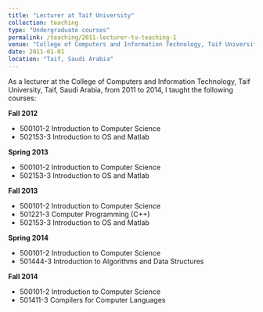 ```yaml
---
title: "Lecturer at Taif University"
collection: teaching
type: "Undergraduate courses"
permalink: /teaching/2011-lecturer-tu-teaching-1
venue: "College of Computers and Information Technology, Taif University"
date: 2011-01-01
location: "Taif, Saudi Arabia"
---
```


As a lecturer at the College of Computers and Information Technology, Taif University, Taif, Saudi Arabia, from 2011 to 2014, I taught the following courses:  

**Fall 2012**
  - 500101-2 Introduction to Computer Science
  - 502153-3 Introduction to OS and Matlab

**Spring 2013**
  - 500101-2 Introduction to Computer Science
  - 502153-3 Introduction to OS and Matlab

**Fall 2013**
  - 500101-2 Introduction to Computer Science
  - 501221-3 Computer Programming (C++)
  - 502153-3 Introduction to OS and Matlab

**Spring 2014**
  - 500101-2 Introduction to Computer Science
  - 501444-3 Introduction to Algorithms and Data
Structures

**Fall 2014**
  - 500101-2 Introduction to Computer Science
  - 501411-3 Compilers for Computer Languages
